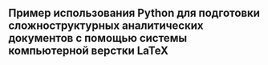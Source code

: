 ## Пример использования Python для подготовки сложноструктурных аналитических документов с помощью системы компьютерной верстки LaTeX
